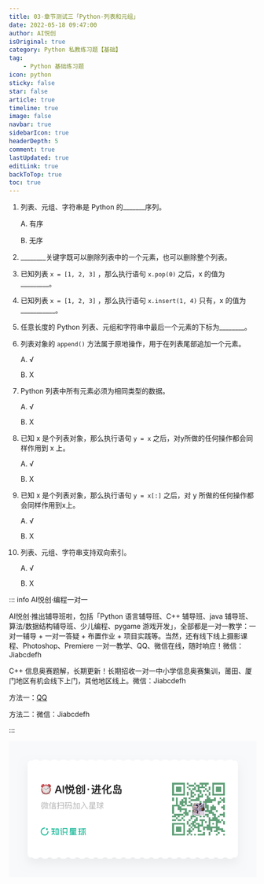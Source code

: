 ```yaml
---
title: 03-章节测试三「Python-列表和元组」
date: 2022-05-18 09:47:00
author: AI悦创
isOriginal: true
category: Python 私教练习题【基础】
tag:
    - Python 基础练习题
icon: python
sticky: false
star: false
article: true
timeline: true
image: false
navbar: true
sidebarIcon: true
headerDepth: 5
comment: true
lastUpdated: true
editLink: true
backToTop: true
toc: true
---
```


1. 列表、元组、字符串是 Python 的\_\_\_\_\_\_\_序列。 

    A. 有序 

    B. 无序

2. \_\_\_\_\_\_\_\_关键字既可以删除列表中的一个元素，也可以删除整个列表。

3. 已知列表 `x = [1, 2, 3]` ，那么执行语句 `x.pop(0)`  之后，x 的值为\_\_\_\_\_\_\_\_\_。

4. 已知列表 `x = [1, 2, 3]` ，那么执行语句 `x.insert(1, 4)`  只有，x 的值为\_\_\_\_\_\_\_\_\_\_\_。

5. 任意长度的 Python 列表、元组和字符串中最后一个元素的下标为\_\_\_\_\_\_\_\_。

6. 列表对象的 `append()` 方法属于原地操作，用于在列表尾部追加一个元素。 

    A. √ 

    B. X

7. Python 列表中所有元素必须为相同类型的数据。 

    A. √ 

    B. X

8. 已知 x 是个列表对象，那么执行语句 `y = x` 之后，对y所做的任何操作都会同样作用到 x 上。 

    A. √ 

    B. X

9. 已知 x 是个列表对象，那么执行语句 `y = x[:]` 之后，对 y 所做的任何操作都会同样作用到x上。 

    A. √ 

    B. X

10. 列表、元组、字符串支持双向索引。 

    A. √ 

    B. X

::: info AI悦创·编程一对一

AI悦创·推出辅导班啦，包括「Python 语言辅导班、C++ 辅导班、java 辅导班、算法/数据结构辅导班、少儿编程、pygame 游戏开发」，全部都是一对一教学：一对一辅导 + 一对一答疑 + 布置作业 + 项目实践等。当然，还有线下线上摄影课程、Photoshop、Premiere 一对一教学、QQ、微信在线，随时响应！微信：Jiabcdefh

C++ 信息奥赛题解，长期更新！长期招收一对一中小学信息奥赛集训，莆田、厦门地区有机会线下上门，其他地区线上。微信：Jiabcdefh

方法一：[QQ](http://wpa.qq.com/msgrd?v=3&uin=1432803776&site=qq&menu=yes)

方法二：微信：Jiabcdefh

:::

![](/zsxq.jpg)

